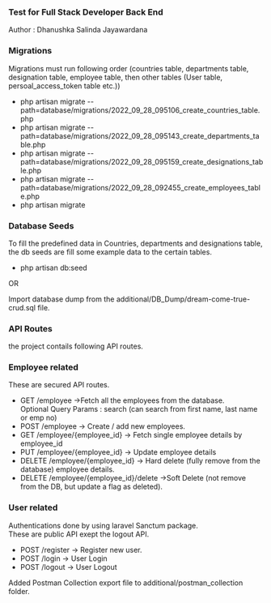 <h3 class="code-line" data-line-start=0 data-line-end=1 ><a id="Test_for_Full_Stack_Developer_Back_End_0"></a>Test for Full Stack Developer Back End</h3>
<p class="has-line-data" data-line-start="1" data-line-end="2">Author : Dhanushka Salinda Jayawardana</p>
<h3 class="code-line" data-line-start=3 data-line-end=4 ><a id="Migrations_3"></a>Migrations</h3>
<p class="has-line-data" data-line-start="4" data-line-end="5">Migrations must run following order (countries table, departments table, designation table, employee table, then other tables (User table, persoal_access_token table etc.))</p>
<ul>
<li class="has-line-data" data-line-start="5" data-line-end="6">php artisan migrate --path=database/migrations/2022_09_28_095106_create_countries_table.php</li>
<li class="has-line-data" data-line-start="6" data-line-end="7">php artisan migrate --path=database/migrations/2022_09_28_095143_create_departments_table.php</li>
<li class="has-line-data" data-line-start="7" data-line-end="8">php artisan migrate --path=database/migrations/2022_09_28_095159_create_designations_table.php</li>
<li class="has-line-data" data-line-start="8" data-line-end="9">php artisan migrate --path=database/migrations/2022_09_28_092455_create_employees_table.php</li>
<li class="has-line-data" data-line-start="9" data-line-end="10">php artisan migrate</li>
</ul>
<h3 class="code-line" data-line-start=10 data-line-end=11 ><a id="Database_Seeds_10"></a>Database Seeds</h3>
<p class="has-line-data" data-line-start="11" data-line-end="12">To fill the predefined data in Countries, departments and designations table, the db seeds are fill some example data to the certain tables.</p>
<ul>
<li class="has-line-data" data-line-start="12" data-line-end="14">php artisan db:seed</li>
</ul>
<p class="has-line-data" data-line-start="14" data-line-end="15">OR</p>
<p class="has-line-data" data-line-start="16" data-line-end="17">Import database dump from the additional/DB_Dump/dream-come-true-crud.sql file.</p>
<h3 class="code-line" data-line-start=18 data-line-end=19 ><a id="API_Routes_18"></a>API Routes</h3>
<p class="has-line-data" data-line-start="19" data-line-end="20">the project contails following API routes.</p>
<h3 class="code-line" data-line-start=20 data-line-end=21 ><a id="Employee_related_20"></a>Employee related</h3>
<p class="has-line-data" data-line-start="21" data-line-end="22">These are secured API routes.</p>
<ul>
<li class="has-line-data" data-line-start="22" data-line-end="24">GET /employee  -&gt;Fetch all the employees from the database.<br>
Optional Query Params : search (can search from first name, last name or emp no)</li>
<li class="has-line-data" data-line-start="24" data-line-end="25">POST /employee -&gt; Create / add new employees.</li>
<li class="has-line-data" data-line-start="25" data-line-end="26">GET /employee/{employee_id} -&gt; Fetch single employee details by employee_id</li>
<li class="has-line-data" data-line-start="26" data-line-end="27">PUT /employee/{employee_id} -&gt; Update employee details</li>
<li class="has-line-data" data-line-start="27" data-line-end="28">DELETE /employee/{employee_id} -&gt; Hard delete (fully remove from the database) employee details.</li>
<li class="has-line-data" data-line-start="28" data-line-end="29">DELETE /employee/{employee_id}/delete -&gt;Soft Delete (not remove from the DB, but update a flag as deleted).</li>
</ul>
<h3 class="code-line" data-line-start=29 data-line-end=30 ><a id="User_related_29"></a>User related</h3>
<p class="has-line-data" data-line-start="30" data-line-end="32">Authentications done by using laravel Sanctum package.<br>
These are public API exept the logout API.</p>
<ul>
<li class="has-line-data" data-line-start="32" data-line-end="33">POST /register  -&gt; Register new user.</li>
<li class="has-line-data" data-line-start="33" data-line-end="34">POST /login -&gt; User Login</li>
<li class="has-line-data" data-line-start="34" data-line-end="36">POST /logout -&gt; User Logout</li>
</ul>
<p class="has-line-data" data-line-start="36" data-line-end="37">Added Postman Collection export file to additional/postman_collection folder.</p>